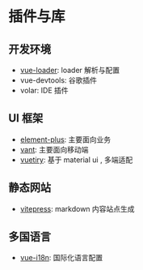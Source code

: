# 插件与库

## 开发环境

- [vue-loader](https://vue-loader.vuejs.org/zh/): loader 解析与配置
- vue-devtools: 谷歌插件
- volar: IDE 插件

## UI 框架

- [element-plus](https://element-plus.org/zh-CN/): 主要面向业务
- [vant](https://vant-contrib.gitee.io/vant/#/zh-CN): 主要面向移动端
- [vuetiry](https://vuetifyjs.com/zh-Hans/): 基于 material ui , 多端适配

## 静态网站

- [vitepress](https://vitepress.dev/): markdown 内容站点生成

## 多国语言

- [vue-i18n](https://vue-i18n.intlify.dev/): 国际化语言配置
